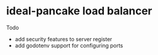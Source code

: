 # ideal-pancake load balancer
Todo
 - add security features to server register
 - add godotenv support for configuring ports
